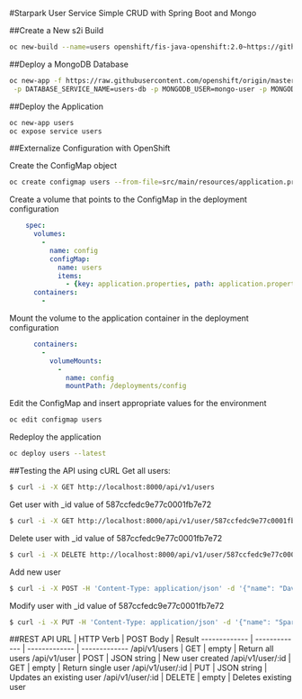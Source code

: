 #Starpark User Service
Simple CRUD with Spring Boot and Mongo

##Create a New s2i Build
```sh
oc new-build --name=users openshift/fis-java-openshift:2.0~https://github.com/malacourse/starpark-users.git
```

##Deploy a MongoDB Database
```sh
oc new-app -f https://raw.githubusercontent.com/openshift/origin/master/examples/db-templates/mongodb-ephemeral-template.json \
 -p DATABASE_SERVICE_NAME=users-db -p MONGODB_USER=mongo-user -p MONGODB_PASSWORD=mongo-passwd -p MONGODB_DATABASE=users
```

##Deploy the Application
```sh
oc new-app users
oc expose service users
```

##Externalize Configuration with OpenShift

Create the ConfigMap object
```sh
oc create configmap users --from-file=src/main/resources/application.properties 
```

Create a volume that points to the ConfigMap in the deployment configuration
```yaml
    spec:
      volumes:
        -
          name: config
          configMap:
            name: users
            items:
              - {key: application.properties, path: application.properties}
      containers:
        -
```

Mount the volume to the application container in the deployment configuration
```yaml
      containers:
        -
          volumeMounts:
            -
              name: config
              mountPath: /deployments/config
```

Edit the ConfigMap and insert appropriate values for the environment
```sh
oc edit configmap users
```

Redeploy the application
```sh
oc deploy users --latest
```

##Testing the API using cURL
Get all users:
```sh
$ curl -i -X GET http://localhost:8000/api/v1/users 
```
Get user with _id value of 587ccfedc9e77c0001fb7e72
```sh
$ curl -i -X GET http://localhost:8000/api/v1/user/587ccfedc9e77c0001fb7e72
```
Delete user with _id value of 587ccfedc9e77c0001fb7e72
```sh
$ curl -i -X DELETE http://localhost:8000/api/v1/user/587ccfedc9e77c0001fb7e72
```
Add new user
```sh
$ curl -i -X POST -H 'Content-Type: application/json' -d '{"name": "David Gordon"}' http://localhost:8000/api/v1/user
```
Modify user with _id value of 587ccfedc9e77c0001fb7e72
```sh
$ curl -i -X PUT -H 'Content-Type: application/json' -d '{"name": "Spark Jackson",}' http://localhost:8000/api/v1/user/587ccfedc9e77c0001fb7e72
```

##REST API
URL  | HTTP Verb | POST Body | Result 
------------- | ------------- | ------------- | -------------
/api/v1/users  | GET  | empty  | Return all users
/api/v1/user  | POST   | JSON string  | New user created
/api/v1/user/:id  | GET   | empty  | Return single user
/api/v1/user/:id  | PUT   | JSON string  | Updates an existing user
/api/v1/user/:id  | DELETE   | empty  | Deletes existing user
